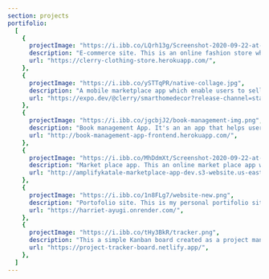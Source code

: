 ```yaml
---
section: projects
portifolio:
  [
    {
      projectImage: "https://i.ibb.co/LQrh13g/Screenshot-2020-09-22-at-23-40-33.png",
      description: "E-commerce site. This is an online fashion store which enable users to shop online. It's built using React.js, Sass, Styled components, Redux/Saga, Firebase, Stripe API integration with Node.js",
      url: "https://clerry-clothing-store.herokuapp.com/",
    },
    {
      projectImage: "https://i.ibb.co/ySTTqPR/native-collage.jpg",
      description: "A mobile marketplace app which enable users to sell the interior accessories that they nolonger need, it is built using React native runs on both IOS and Andriod mobile devices",
      url: "https://expo.dev/@clerry/smarthomedecor?release-channel=staging",
    },
    {
      projectImage: "https://i.ibb.co/jgcbjJ2/book-management-img.png",
      description: "Book management App. It's an an app that helps users to manage and store their book lists online. It's built using Nodejs, Cloudinary intergration, Express, Reactjs, Redux and Boostrap.",
      url: "http://book-management-app-frontend.herokuapp.com/",
    },
    {
      projectImage: "https://i.ibb.co/MhDdmXt/Screenshot-2020-09-22-at-07-19-30.png",
      description: "Market place app. This an online market place app which enables users who want to sell or buy products online to do so. It's built using AWS Amplify, AWS Cognito, React.js, AWS Appsync, AWS S3 and Stripe API integration using AWS lambda function.",
      url: "http://amplifykatale-marketplace-app-dev.s3-website.us-east-2.amazonaws.com/",
    },
    {
      projectImage: "https://i.ibb.co/1n8FLg7/website-new.png",
      description: "Portofolio site. This is my personal portifolio site Built using Gatsby.",
      url: "https://harriet-ayugi.onrender.com/",
    },
    {
      projectImage: "https://i.ibb.co/tHy3BkR/tracker.png",
      description: "This a simple Kanban board created as a project management tool prototype using ReactJs, Material UI and Redux toolkit",
      url: "https://project-tracker-board.netlify.app/",
    },
  ]
---
```

